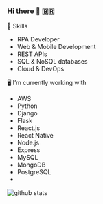 ### Hi there 👋 🇧🇷


🤖 Skills
+ RPA Developer
+ Web & Mobile Development
+ REST APIs
+ SQL & NoSQL databases
+ Cloud & DevOps


🖥️ I’m currently working with
+ AWS
+ Python
+ Django 
+ Flask
+ React.js
+ React Native
+ Node.js
+ Express
+ MySQL
+ MongoDB
+ PostgreSQL
+ 


![github stats](https://github-readme-stats.vercel.app/api?username=FehRoque&show_icons=true&theme=merko)


<!--
**FehRoque/FehRoque** is a ✨ _special_ ✨ repository because its `README.md` (this file) appears on your GitHub profile.

[![Used Languages](https://github-readme-stats.vercel.app/api/top-langs/?username=FehRoque&show_icons=true&theme=dark)]

Here are some ideas to get you started:

- 🔭 I’m currently working on ...
- 🌱 I’m currently learning ...
- 👯 I’m looking to collaborate on ...
- 🤔 I’m looking for help with ...
- 💬 Ask me about ...
- 📫 How to reach me: ...
- 😄 Pronouns: ...
- ⚡ Fun fact: ...
-->
